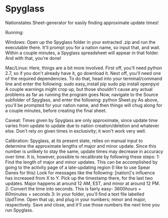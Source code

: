 # Spyglass
Nationstates Sheet-generator for easily finding approximate update times!

Running:

Windows:
Open up the Spyglass folder in your extracted .zip and run the executable there. It'll prompt you for a nation name, so input that, and wait. Within a couple minutes, a Spyglass spreadsheet will appear in that folder. And with that, you're done!

Mac/Linux:
Here, things are a bit more involved. First off, you'll need python 2.7, so if you don't already have it, go download it.
Next off, you'll need one of the required dependencies. To do that, head into your terminal/command line and enter the following:
sudo easy_install pip
sudo pip install openpyxl
A couple warnings might crop up, but those shouldn't cause any actual problems as far as running the program goes
Now, navigate to the Source subfolder of Spyglass, and enter the following:
python Sheet.py
As above, you'll be prompted for your nation name, and then things will chug along for a couple minutes, before creating the final sheet.

Caveat: Times given by Spyglass are only approximate, since update time varies from update to update due to nation creation/deletion and whatever else. Don't rely on given times in exclusivity; it won't work very well.

Calibration: Spyglass, at its present state, relies on manual input to determine the approximate lengths of major and minor update. Since this number is unlikely to stay the same, update times may decrease in accuracy over time. It is, however, possible to recalibrate by following these steps:
1: Find the length of major and minor updates. This can be accomplished by going to the activity page of a late-updating region (I like to use Spear Danes for this)
Look for messages like the following: [nation]'s influence has increased from X to Y. Pick up the timestamp there, for the last two updates. Major happens at around 12 AM, EST, and minor at around 12 PM.
2: Convert the time into seconds. This is fairly easy- 3600*hours + 60*minutes + seconds
3: In your folder, you'll find a text file labelled UpdTime. Open that up, and plug in your numbers; minor and major, respectively. Save and close, and it'll use those numbers the next time you run Spyglass.
